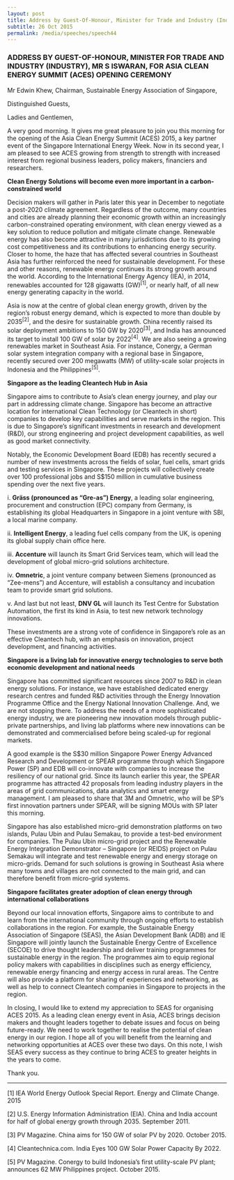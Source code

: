 ```yaml
---
layout: post
title: ​Address by Guest-Of-Honour, Minister for Trade and Industry (Industry), Mr S Iswaran, for Asia Clean Energy Summit (ACES) Opening Ceremony
subtitle: 26 Oct 2015
permalink: /media/speeches/speech44
---
```


### ADDRESS BY GUEST-OF-HONOUR, MINISTER FOR TRADE AND INDUSTRY (INDUSTRY), MR S ISWARAN, FOR ASIA CLEAN ENERGY SUMMIT (ACES) OPENING CEREMONY

Mr Edwin Khew, Chairman, Sustainable Energy Association of Singapore,

Distinguished Guests,

Ladies and Gentlemen,

A very good morning.  It gives me great pleasure to join you this morning for the opening of the Asia Clean Energy Summit (ACES) 2015, a key partner event of the Singapore International Energy Week. Now in its second year, I am pleased to see ACES growing from strength to strength with increased interest from regional business leaders, policy makers, financiers and researchers.

**Clean Energy Solutions will become even more important in a carbon-constrained world**

Decision makers will gather in Paris later this year in December to negotiate a post-2020 climate agreement. Regardless of the outcome, many countries and cities are already planning their economic growth within an increasingly carbon-constrained operating environment, with clean energy viewed as a key solution to reduce pollution and mitigate climate change. Renewable energy has also become attractive in many jurisdictions due to its growing cost competitiveness and its contributions to enhancing energy security. Closer to home, the haze that has affected several countries in Southeast Asia has further reinforced the need for sustainable development.
For these and other reasons, renewable energy continues its strong growth around the world. According to the International Energy Agency (IEA), in 2014, renewables accounted for 128 gigawatts (GW)<sup>[1]</sup>, or nearly half, of all new energy generating capacity in the world.  

Asia is now at the centre of global clean energy growth, driven by the region’s robust energy demand, which is expected to more than double by 2035<sup>[2]</sup>, and the desire for sustainable growth. China recently raised its solar deployment ambitions to 150 GW by 2020<sup>[3]</sup>, and India has announced its target to install 100 GW of solar by 2022<sup>[4]</sup>.  We are also seeing a growing renewables market in Southeast Asia.  For instance, Conergy, a German solar system integration company with a regional base in Singapore, recently secured over 200 megawatts (MW) of utility-scale solar projects in Indonesia and the Philippines<sup>[5]</sup>.

**Singapore as the leading Cleantech Hub in Asia**

Singapore aims to contribute to Asia’s clean energy journey, and play our part in addressing climate change. Singapore has become an attractive location for international Clean Technology (or Cleantech in short) companies to develop key capabilities and serve markets in the region. This is due to Singapore’s significant investments in research and development (R&D), our strong engineering and project development capabilities, as well as good market connectivity.

Notably, the Economic Development Board (EDB) has recently secured a number of new investments across the fields of solar, fuel cells, smart grids and testing services in Singapore. These projects will collectively create over 100 professional jobs and S$150 million in cumulative business spending over the next five years.

i. **Gräss (pronounced as “Gre-as”) Energy**, a leading solar engineering, procurement and construction (EPC) company from Germany, is establishing its global Headquarters in Singapore in a joint venture with SBI, a local marine company. 

ii. **Intelligent Energy**, a leading fuel cells company from the UK, is opening its global supply chain office here.

iii. **Accenture** will launch its Smart Grid Services team, which will lead the development of global micro-grid solutions architecture.

iv. **Omnetric**, a joint venture company between Siemens (pronounced as “Zee-mens”) and Accenture, will establish a consultancy and incubation team to provide smart grid solutions.

v. And last but not least, **DNV GL** will launch its Test Centre for Substation Automation, the first its kind in Asia, to test new network technology innovations.

These investments are a strong vote of confidence in Singapore’s role as an effective Cleantech hub, with an emphasis on innovation, project development, and financing activities.

**Singapore is a living lab for innovative energy technologies to serve both economic development and national needs**

Singapore has committed significant resources since 2007 to R&D in clean energy solutions. For instance, we have established dedicated energy research centres and funded R&D activities through the Energy Innovation Programme Office and the Energy National Innovation Challenge. And, we are not stopping there. To address the needs of a more sophisticated energy industry, we are pioneering new innovation models through public-private partnerships, and living lab platforms where new innovations can be demonstrated and commercialised before being scaled-up for regional markets.

A good example is the S$30 million Singapore Power Energy Advanced Research and Development or SPEAR programme through which Singapore Power (SP) and EDB will co-innovate with companies to increase the resiliency of our national grid. Since its launch earlier this year, the SPEAR programme has attracted 42 proposals from leading industry players in the areas of grid communications, data analytics and smart energy management. I am pleased to share that 3M and Omnetric, who will be SP’s first innovation partners under SPEAR, will be signing MOUs with SP later this morning.

Singapore has also established micro-grid demonstration platforms on two islands, Pulau Ubin and Pulau Semakau, to provide a test-bed environment for companies. The Pulau Ubin micro-grid project and the Renewable Energy Integration Demonstrator – Singapore (or REIDS) project on Pulau Semakau will integrate and test renewable energy and energy storage on micro-grids. Demand for such solutions is growing in Southeast Asia where many towns and villages are not connected to the main grid, and can therefore benefit from micro-grid systems.

**Singapore facilitates greater adoption of clean energy through international collaborations**

Beyond our local innovation efforts, Singapore aims to contribute to and learn from the international community through ongoing efforts to establish collaborations in the region. For example, the Sustainable Energy Association of Singapore (SEAS), the Asian Development Bank (ADB) and IE Singapore will jointly launch the Sustainable Energy Centre of Excellence (SECOE) to drive thought leadership and deliver training programmes for sustainable energy in the region. The programmes aim to equip regional policy makers with capabilities in disciplines such as energy efficiency, renewable energy financing and energy access in rural areas. The Centre will also provide a platform for sharing of experiences and networking, as well as help to connect Cleantech companies in Singapore to projects in the region. 

In closing, I would like to extend my appreciation to SEAS for organising ACES 2015. As a leading clean energy event in Asia, ACES brings decision makers and thought leaders together to debate issues and focus on being future-ready. We need to work together to realise the potential of clean energy in our region. I hope all of you will benefit from the learning and networking opportunities at ACES over these two days. On this note, I wish SEAS every success as they continue to bring ACES to greater heights in the years to come.

Thank you.

___

[1] IEA World Energy Outlook Special Report. Energy and Climate Change. 2015

[2] U.S. Energy Information Administration (EIA). China and India account for half of global energy growth through 2035. September 2011.

[3] PV Magazine. China aims for 150 GW of solar PV by 2020. October 2015.

[4] Cleantechnica.com. India Eyes 100 GW Solar Power Capacity By 2022.

[5] PV Magazine. Conergy to build Indonesia’s first utility-scale PV plant; announces 62 MW Philippines project. October 2015.
 